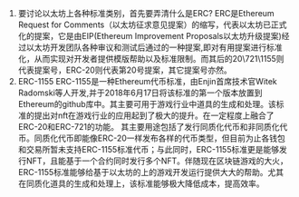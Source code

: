 1. 要讨论以太坊上各种标准类别，首先要弄清什么是ERC?
ERC是Ethereum Request for Comments（以太坊征求意见提案）的缩写，代表以太坊已正式化的提案，它是由EIP(Ethereum Improvement Proposals以太坊升级提案)经过以太坊开发团队各种审议和测试后通过的一种提案,即对有用提案进行标准化，从而实现对开发者提供模版帮助以及标准限制。而其后的20\721\1155则代表提案号，ERC-20则代表第20号提案，其它提案号亦然。
2. ERC-1155
ERC-1155是一种Ethereum代币标准，由Enjin首席技术官Witek Radomski等人开发,并于2018年6月17日将该标准的第一个版本放置到Ethereum的github库中。其主要可用于游戏行业中道具的生成和处理。该标准的提出对nft在游戏行业的应用起到了极大的提升。在一定程度上融合了ERC-20和ERC-721的功能。
其主要用途包括了发行同质化代币和非同质化代币。同质化代币即能像ERC-20一样发布各样的代币类型，但目前为止各钱包和交易所暂未支持ERC-1155标准代币；与此同时，ERC-1155标准更是能够发行NFT，且能基于一个合约同时发行多个NFT。伴随现在区块链游戏的大火，ERC-1155标准能够给基于以太坊的上的游戏开发运行提供大大的帮助。尤其在同质化道具的生成和处理上，该标准能够极大降低成本，提高效率。
